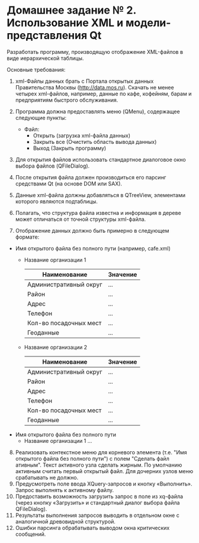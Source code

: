 # Домашнее задание № 2. Использование XML и модели-представления Qt

Разработать программу, производящую отображение XML-файлов в виде иерархической таблицы.

Основные требования:
1.	xml-Файлы данных брать с Портала открытых данных Правительства Москвы (http://data.mos.ru). 
    Скачать не менее четырех xml-файлов, например, данные по кафе, кофейням, барам и предприятиям быстрого обслуживания.

2.	Программа должна предоставлять меню (QMenu), содержащее следующие пункты:
    * Файл:
        + Открыть (загрузка xml-файла данных)
        + Закрыть все (Очистить область вывода данных)
        + Выход (Закрыть программу)

3.	Для открытия файлов использовать стандартное диалоговое окно выбора файлов (QFileDialog).
4.	После открытия файла должен производиться его парсинг средствами Qt (на основе DOM или SAX).
5.	Данные xml-файла должны добавляться в QTreeView, элементами которого являются подтаблицы.
6.	Полагать, что структура файла известна и информация в дереве может отличаться от точной структуры xml-файла.
7.	Отображение данных должно быть примерно в следующем формате:

* Имя открытого файла без полного пути (например, cafe.xml)
    + Название организации 1
    
        | Наименование | Значение |
        | ------ | ------ |
        | Административный округ | ... |
        | Район | ... |
        | Адрес | ... |
        | Телефон | ... |
        | Кол-во посадочных мест | ... |
        | Геоданные | ... |
    + Название организации 2

        | Наименование | Значение |
        | ------ | ------ |
        | Административный округ | ... |
        | Район | ... |
        | Адрес | ... |
        | Телефон | ... |
        | Кол-во посадочных мест | ... |
        | Геоданные | ... |
* Имя открытого файла без полного пути
    + Название организации 1 ...

8.	Реализовать контекстное меню для корневого элемента (т.е. "Имя открытого файла без полного пути") с полем "Сделать файл ативным".
    Текст активного узла сделать жирным. По умолчанию активным считать первый открытый файл. Для дочерних узлов меню срабатывать не должно.
9.	Предусмотреть поле ввода XQuery-запросов и кнопку «Выполнить». Запрос выполнять к активному файлу.
10. Предоставить возможность загрузить запрос в поле из xq-файла (через кнопку «Загрузить» и стандартный диалог выбора файла QFileDialog).
11. Результаты выполнения запросов выводить в отдельном окне с аналогичной древовидной структурой.
12.	Ошибки парсинга обрабатывать выводом окна критических сообщений.

